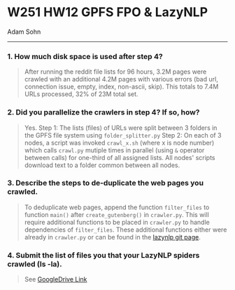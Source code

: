 # W251 HW12 GPFS FPO & LazyNLP
Adam Sohn
______

### 1. How much disk space is used after step 4? 
> After running the reddit file lists for 96 hours, 3.2M pages were crawled with an additional 4.2M pages with various errors (bad url, connection issue, empty, index, non-ascii, skip). This totals to 7.4M URLs processed, 32% of 23M total set.
### 2. Did you parallelize the crawlers in step 4? If so, how? 
> Yes. 
> Step 1:  The lists (files) of URLs were split between 3 folders in the GPFS file system using `folder_splitter.py` 
> Step 2: On each of 3 nodes, a script was invoked `crawl_x.sh` (where x is node number) which calls `crawl.py` mutiple times in parallel (using `&` operator between calls) for one-third of all assigned lists. All nodes' scripts download text to a folder common between all nodes. 
### 3. Describe the steps to de-duplicate the web pages you crawled.
> To deduplicate web pages, append the function `filter_files` to function `main()` after `create_gutenberg()` in `crawler.py`.  This will require additional functions to be placed in `crawler.py` to handle dependencies of `filter_files`. These additional functions either were already in `crawler.py` or can be found in the [lazynlp git page](https://github.com/chiphuyen/lazynlp/tree/master/lazynlp).

### 4. Submit the list of files you that your LazyNLP spiders crawled (ls -la).
> See [GoogleDrive Link](https://drive.google.com/open?id=1H2B_VgmKdb9vML7mwG67COyw8NU2ciZD)
